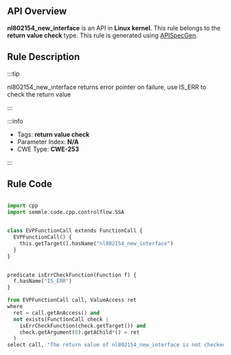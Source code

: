 ---
---


## API Overview
**nl802154_new_interface** is an API in **Linux kernel**. This rule belongs to the **return value check** type. This rule is generated using [APISpecGen](../../tools/APISpecGen).
## Rule Description

:::tip

nl802154_new_interface returns error pointer on failure, use IS_ERR to check the return value

:::

:::info

- Tags: **return value check**
- Parameter Index: **N/A**
- CWE Type: **CWE-253**

:::

## Rule Code
```python

import cpp
import semmle.code.cpp.controlflow.SSA


class EVPFunctionCall extends FunctionCall {
  EVPFunctionCall() {
    this.getTarget().hasName("nl802154_new_interface")
  }
}


predicate isErrCheckFunction(Function f) {
  f.hasName("IS_ERR") 
}

from EVPFunctionCall call, ValueAccess ret
where
  ret = call.getAnAccess() and
  not exists(FunctionCall check |
    isErrCheckFunction(check.getTarget()) and
    check.getArgument(0).getAChild*() = ret
  )
select call, "The return value of nl802154_new_interface is not checked with IS_ERR."
    
```